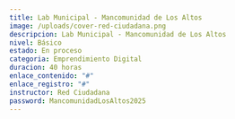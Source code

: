 ```yaml
---
title: Lab Municipal - Mancomunidad de Los Altos
image: /uploads/cover-red-ciudadana.png
descripcion: Lab Municipal - Mancomunidad de Los Altos
nivel: Básico
estado: En proceso
categoria: Emprendimiento Digital
duracion: 40 horas
enlace_contenido: "#"
enlace_registro: "#"
instructor: Red Ciudadana
password: MancomunidadLosAltos2025
---
```


